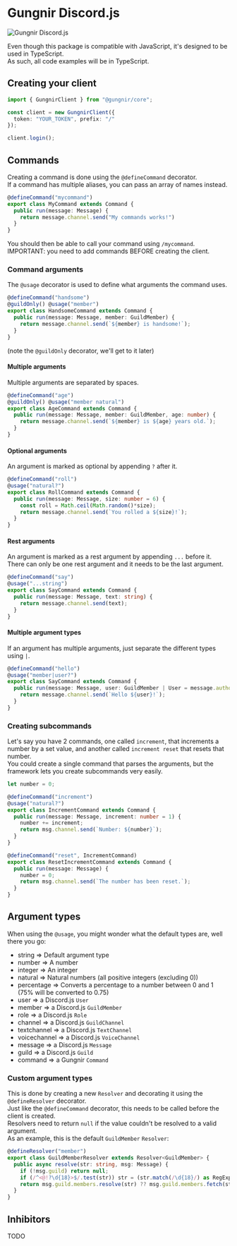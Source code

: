 # Gungnir Discord.js
![Gungnir Discord.js](https://nodei.co/npm/@gungnir/core.png?downloads=true&stars=true)

Even though this package is compatible with JavaScript, it's designed to be used in TypeScript.\
As such, all code examples will be in TypeScript.

## Creating your client
```ts
import { GungnirClient } from "@gungnir/core";

const client = new GungnirClient({
  token: "YOUR_TOKEN", prefix: "/"
});

client.login();
```

## Commands
Creating a command is done using the `@defineCommand` decorator.\
If a command has multiple aliases, you can pass an array of names instead.
```ts
@defineCommand("mycommand")
export class MyCommand extends Command {
  public run(message: Message) {
    return message.channel.send("My commands works!")
  }
}
```

You should then be able to call your command using `/mycommand`.\
IMPORTANT: you need to add commands BEFORE creating the client.

### Command arguments
The `@usage` decorator is used to define what arguments the command uses.
```ts
@defineCommand("handsome")
@guildOnly() @usage("member")
export class HandsomeCommand extends Command {
  public run(message: Message, member: GuildMember) {
    return message.channel.send(`${member} is handsome!`);
  }
}
```
(note the `@guildOnly` decorator, we'll get to it later)

#### Multiple arguments
Multiple arguments are separated by spaces.
```ts
@defineCommand("age")
@guildOnly() @usage("member natural")
export class AgeCommand extends Command {
  public run(message: Message, member: GuildMember, age: number) {
    return message.channel.send(`${member} is ${age} years old.`);
  }
}
```

#### Optional arguments
An argument is marked as optional by appending `?` after it.
```ts
@defineCommand("roll")
@usage("natural?")
export class RollCommand extends Command {
  public run(message: Message, size: number = 6) {
    const roll = Math.ceil(Math.random()*size);
    return message.channel.send(`You rolled a ${size}!`);
  }
}
```

#### Rest arguments
An argument is marked as a rest argument by appending `...` before it.\
There can only be one rest argument and it needs to be the last argument.
```ts
@defineCommand("say")
@usage("...string")
export class SayCommand extends Command {
  public run(message: Message, text: string) {
    return message.channel.send(text);
  }
}
```

#### Multiple argument types
If an argument has multiple arguments, just separate the different types using `|`.
```ts
@defineCommand("hello")
@usage("member|user?")
export class SayCommand extends Command {
  public run(message: Message, user: GuildMember | User = message.author) {
    return message.channel.send(`Hello ${user}!`);
  }
}
```

### Creating subcommands
Let's say you have 2 commands, one called `increment`, that increments a number by a set value, and another called `increment reset` that resets that number.\
You could create a single command that parses the arguments, but the framework lets you create subcommands very easily.
```ts
let number = 0;

@defineCommand("increment")
@usage("natural?")
export class IncrementCommand extends Command {
  public run(message: Message, increment: number = 1) {
    number += increment;
    return msg.channel.send(`Number: ${number}`);
  }
}

@defineCommand("reset", IncrementCommand)
export class ResetIncrementCommand extends Command {
  public run(message: Message) {
    number = 0;
    return msg.channel.send(`The number has been reset.`);
  }
}
```

## Argument types
When using the `@usage`, you might wonder what the default types are, well there you go:
- string => Default argument type
- number => A number
- integer => An integer
- natural => Natural numbers (all positive integers (excluding 0))
- percentage => Converts a percentage to a number between 0 and 1 (75% will be converted to 0.75)
- user => a Discord.js `User`
- member => a Discord.js `GuildMember`
- role => a Discord.js `Role`
- channel => a Discord.js `GuildChannel`
- textchannel => a Discord.js `TextChannel`
- voicechannel => a Discord.js `VoiceChannel`
- message => a Discord.js `Message`
- guild => a Discord.js `Guild`
- command => a Gungnir `Command`

### Custom argument types
This is done by creating a new `Resolver` and decorating it using the `@defineResolver` decorator.\
Just like the `@defineCommand` decorator, this needs to be called before the client is created.\
Resolvers need to return `null` if the value couldn't be resolved to a valid argument.\
As an example, this is the default `GuildMember` `Resolver`:
```ts
@defineResolver("member")
export class GuildMemberResolver extends Resolver<GuildMember> {
  public async resolve(str: string, msg: Message) {
    if (!msg.guild) return null;
    if (/^<@!?\d{18}>$/.test(str)) str = (str.match(/\d{18}/) as RegExpMatchArray)[0];
    return msg.guild.members.resolve(str) ?? msg.guild.members.fetch(str).catch(() => null);
  }
}
```

## Inhibitors
TODO
